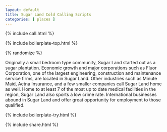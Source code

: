 ```yaml
---
layout: default
title: Sugar Land Cold Calling Scripts
categories: [ places ]
---
```


{% include call.html %}

{% include boilerplate-top.html %}


{% randomize %}

Originally a small bedroom type community, Sugar Land started out as a sugar plantation. Economic growth and major corporations such as Fluor Corporation, one of the largest engineering, construction and maintenance service firms, are located in Sugar Land. Other industries such as Minute Maid, Aetna Insurance, and a few smaller companies call Sugar Land home as well. Home to at least 7 of the most up to date medical facilities in the region, Sugar Land also sports a low crime rate. International businesses abound in Sugar Land and offer great opportunity for employment to those qualified.

{% include boilerplate-try.html %}

{% include share.html %}